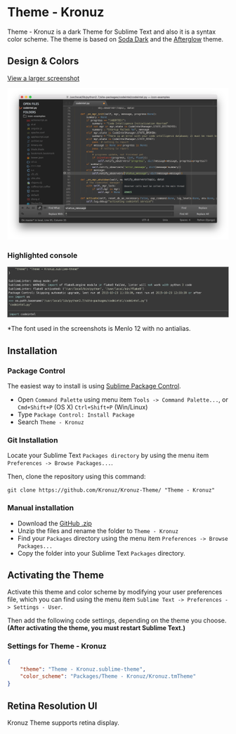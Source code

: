 # Theme - Kronuz

Theme - Kronuz is a dark Theme for Sublime Text and also it is a syntax color scheme. The theme is based on [Soda Dark](https://github.com/buymeasoda/soda-theme) and the [Afterglow](https://github.com/YabataDesign/afterglow-theme) theme.

## Design & Colors

[View a larger screenshot](https://raw.githubusercontent.com/Kronuz/Kronuz-Theme/master/Screenshots/Kronuz-Theme.png)

![Theme - Kronuz](Screenshots/Kronuz-Theme.png)


### Highlighted console

![Console](Screenshots/Kronuz-Theme-Console.png)


*The font used in the screenshots is Menlo 12 with no antialias.


## Installation

### Package Control

The easiest way to install is using [Sublime Package Control](https://sublime.wbond.net/).

* Open `Command Palette` using menu item `Tools -> Command Palette...`, or `Cmd+Shift+P` (OS X) `Ctrl+Shift+P` (Win/Linux)
* Type `Package Control: Install Package`
* Search `Theme - Kronuz`


### Git Installation

Locate your Sublime Text `Packages directory` by using the menu item `Preferences -> Browse Packages...`.

Then, clone the repository using this command:

    git clone https://github.com/Kronuz/Kronuz-Theme/ "Theme - Kronuz"


### Manual installation

* Download the [GitHub .zip](https://github.com/Kronuz/Kronuz-Theme/archive/master.zip)
* Unzip the files and rename the folder to `Theme - Kronuz`
* Find your `Packages` directory using the menu item  `Preferences -> Browse Packages...`
* Copy the folder into your Sublime Text `Packages` directory.


## Activating the Theme

Activate this theme and color scheme by modifying your user preferences file, which you can find using the menu item `Sublime Text -> Preferences -> Settings - User`.

Then add the following code settings, depending on the theme you choose. **(After activating the theme, you must restart Sublime Text.)**

### Settings for Theme - Kronuz

```json
{
    "theme": "Theme - Kronuz.sublime-theme",
    "color_scheme": "Packages/Theme - Kronuz/Kronuz.tmTheme"
}
```

## Retina Resolution UI

Kronuz Theme supports retina display.
